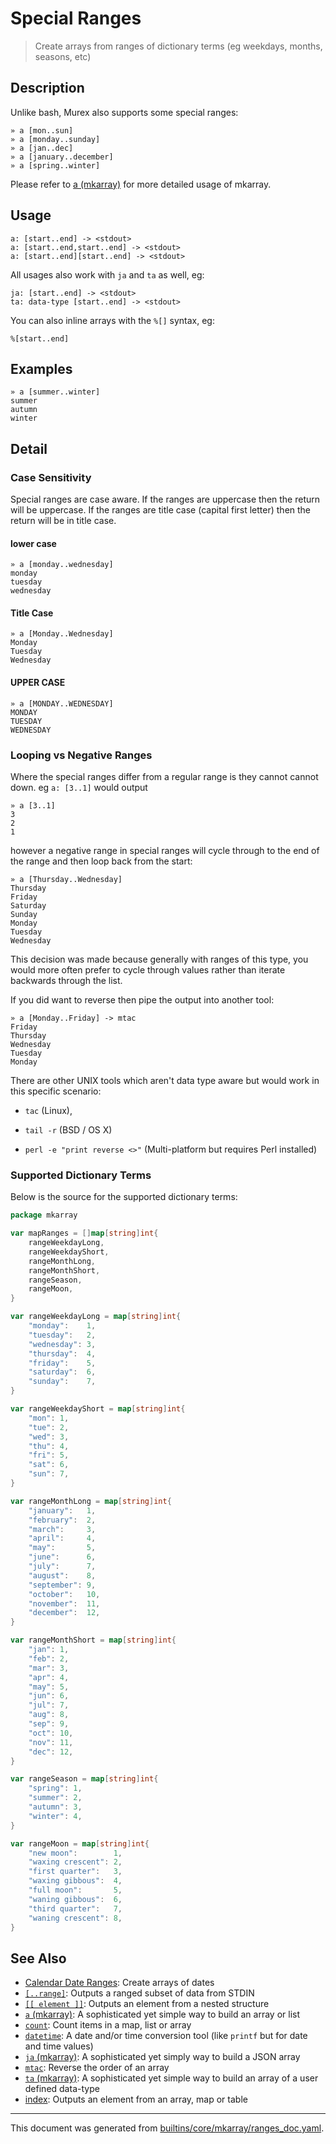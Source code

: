 # Special Ranges

> Create arrays from ranges of dictionary terms (eg weekdays, months, seasons, etc)

## Description

Unlike bash, Murex also supports some special ranges:

```  
» a [mon..sun]
» a [monday..sunday]
» a [jan..dec]
» a [january..december]
» a [spring..winter]
```

Please refer to [a (mkarray)](../commands/a.md) for more detailed usage of mkarray.

## Usage

```
a: [start..end] -> <stdout>
a: [start..end,start..end] -> <stdout>
a: [start..end][start..end] -> <stdout>
```

All usages also work with `ja` and `ta` as well, eg:

```
ja: [start..end] -> <stdout>
ta: data-type [start..end] -> <stdout>
```

You can also inline arrays with the `%[]` syntax, eg:

```
%[start..end]
```

## Examples

```
» a [summer..winter]
summer
autumn
winter
```

## Detail

### Case Sensitivity

Special ranges are case aware. If the ranges are uppercase then the return will
be uppercase. If the ranges are title case (capital first letter) then the
return will be in title case.

#### lower case

```
» a [monday..wednesday]
monday
tuesday
wednesday
```

#### Title Case

```
» a [Monday..Wednesday]
Monday
Tuesday
Wednesday
```

#### UPPER CASE

```
» a [MONDAY..WEDNESDAY]
MONDAY
TUESDAY
WEDNESDAY
```

### Looping vs Negative Ranges

Where the special ranges differ from a regular range is they cannot
cannot down. eg `a: [3..1]` would output

```
» a [3..1]
3
2
1
```

however a negative range in special ranges will cycle through to the end
of the range and then loop back from the start:

```
» a [Thursday..Wednesday]
Thursday
Friday
Saturday
Sunday
Monday
Tuesday
Wednesday
```

This decision was made because generally with ranges of this type, you
would more often prefer to cycle through values rather than iterate
backwards through the list.

If you did want to reverse then pipe the output into another tool:

```
» a [Monday..Friday] -> mtac
Friday
Thursday
Wednesday
Tuesday
Monday
```

There are other UNIX tools which aren't data type aware but would work in
this specific scenario:

* `tac` (Linux),

* `tail -r` (BSD / OS X)

* `perl -e "print reverse <>"` (Multi-platform but requires Perl installed)

### Supported Dictionary Terms

Below is the source for the supported dictionary terms:

```go
package mkarray

var mapRanges = []map[string]int{
	rangeWeekdayLong,
	rangeWeekdayShort,
	rangeMonthLong,
	rangeMonthShort,
	rangeSeason,
	rangeMoon,
}

var rangeWeekdayLong = map[string]int{
	"monday":    1,
	"tuesday":   2,
	"wednesday": 3,
	"thursday":  4,
	"friday":    5,
	"saturday":  6,
	"sunday":    7,
}

var rangeWeekdayShort = map[string]int{
	"mon": 1,
	"tue": 2,
	"wed": 3,
	"thu": 4,
	"fri": 5,
	"sat": 6,
	"sun": 7,
}

var rangeMonthLong = map[string]int{
	"january":   1,
	"february":  2,
	"march":     3,
	"april":     4,
	"may":       5,
	"june":      6,
	"july":      7,
	"august":    8,
	"september": 9,
	"october":   10,
	"november":  11,
	"december":  12,
}

var rangeMonthShort = map[string]int{
	"jan": 1,
	"feb": 2,
	"mar": 3,
	"apr": 4,
	"may": 5,
	"jun": 6,
	"jul": 7,
	"aug": 8,
	"sep": 9,
	"oct": 10,
	"nov": 11,
	"dec": 12,
}

var rangeSeason = map[string]int{
	"spring": 1,
	"summer": 2,
	"autumn": 3,
	"winter": 4,
}

var rangeMoon = map[string]int{
	"new moon":        1,
	"waxing crescent": 2,
	"first quarter":   3,
	"waxing gibbous":  4,
	"full moon":       5,
	"waning gibbous":  6,
	"third quarter":   7,
	"waning crescent": 8,
}
```

## See Also

* [Calendar Date Ranges](../mkarray/date.md):
  Create arrays of dates
* [`[..range]`](../parser/range.md):
  Outputs a ranged subset of data from STDIN
* [`[[ element ]]`](../parser/element.md):
  Outputs an element from a nested structure
* [`a` (mkarray)](../commands/a.md):
  A sophisticated yet simple way to build an array or list
* [`count`](../commands/count.md):
  Count items in a map, list or array
* [`datetime`](../commands/datetime.md):
  A date and/or time conversion tool (like `printf` but for date and time values)
* [`ja` (mkarray)](../commands/ja.md):
  A sophisticated yet simply way to build a JSON array
* [`mtac`](../commands/mtac.md):
  Reverse the order of an array
* [`ta` (mkarray)](../commands/ta.md):
  A sophisticated yet simple way to build an array of a user defined data-type
* [index](../parser/item-index.md):
  Outputs an element from an array, map or table

<hr/>

This document was generated from [builtins/core/mkarray/ranges_doc.yaml](https://github.com/lmorg/murex/blob/master/builtins/core/mkarray/ranges_doc.yaml).